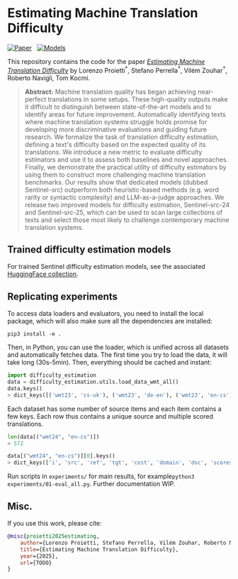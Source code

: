 # Estimating Machine Translation Difficulty 
[![Paper](https://img.shields.io/badge/📜%20paper-481.svg)](TODO)
&nbsp;
[![Models](https://img.shields.io/badge/%F0%9F%A4%97%20Hugging%20Face-Collection-FCD21D)](https://huggingface.co/collections/Prosho/translation-difficulty-estimators-6816665c008e1d22426eb6c4)

This repository contains the code for the paper [_Estimating Machine Translation Difficulty_](TODO) by Lorenzo Proietti<sup>\*</sup>, Stefano Perrella<sup>\*</sup>, Vilém Zouhar<sup>\*</sup>, Roberto Navigli, Tom Kocmi.

> **Abstract:**
> Machine translation quality has began achieving near-perfect translations in some setups.
> These high-quality outputs make it difficult to distinguish between state-of-the-art models and to identify areas for future improvement.
> Automatically identifying texts where machine translation systems struggle holds promise for developing more discriminative evaluations and guiding future research.
> We formalize the task of translation difficulty estimation, defining a text's difficulty based on the expected quality of its translations.
> We introduce a new metric to evaluate difficulty estimators and use it to assess both baselines and novel approaches.
> Finally, we demonstrate the practical utility of difficulty estimators by using them to construct more challenging machine translation benchmarks. 
> Our results show that dedicated models (dubbed Sentinel-src) outperform both heuristic-based methods (e.g. word rarity or syntactic complexity) and LLM-as-a-judge approaches.
> We release two improved models for difficulty estimation, Sentinel-src-24 and Sentinel-src-25, which can be used to scan large collections of texts and select those most likely to challenge contemporary machine translation systems.

## Trained difficulty estimation models

For trained Sentinel difficulty estimation models, see the associated [HuggingFace collection](https://huggingface.co/collections/Prosho/translation-difficulty-estimators-6816665c008e1d22426eb6c4).

## Replicating experiments

To access data loaders and evaluators, you need to install the local package, which will also make sure all the dependencies are installed:
```
pip3 install -e .
```

Then, in Python, you can use the loader, which is unified across all datasets and automatically fetches data.
The first time you try to load the data, it will take long (30s-5min). Then, everything should be cached and instant:

```python
import difficulty_estimation
data = difficulty_estimation.utils.load_data_wmt_all()
data.keys()
> dict_keys([('wmt23', 'cs-uk'), ('wmt23', 'de-en'), ('wmt23', 'en-cs'), ('wmt23', 'en-de'), ('wmt23', 'en-ja'), ('wmt23', 'en-zh'), ('wmt23', 'he-en'), ('wmt23', 'ja-en'), ('wmt23', 'zh-en'), ('wmt24', 'cs-uk'), ('wmt24', 'en-cs'), ('wmt24', 'en-es'), ('wmt24', 'en-hi'), ('wmt24', 'en-is'), ('wmt24', 'en-ja'), ('wmt24', 'en-ru'), ('wmt24', 'en-uk'), ('wmt24', 'en-zh'), ('wmt24', 'ja-zh'), ('wmt22', 'cs-uk'), ('wmt22', 'en-cs'), ('wmt22', 'en-de'), ('wmt22', 'en-hr'), ('wmt22', 'en-ja'), ('wmt22', 'en-ru'), ('wmt22', 'en-uk'), ('wmt22', 'en-zh'), ('wmt22', 'ru-en'), ('wmt22', 'sah-ru'), ('wmt22', 'zh-en'), ('wmt21.tedtalks', 'en-de'), ('wmt21.tedtalks', 'en-ru'), ('wmt21.tedtalks', 'zh-en'), ('wmt21.news', 'en-cs'), ('wmt21.news', 'en-de'), ('wmt21.news', 'en-is'), ('wmt21.news', 'en-ja'), ('wmt21.news', 'en-ru'), ('wmt21.news', 'zh-en'), ('wmt20', 'zh-en'), ('wmt20', 'en-de'), ('wmt19', 'kk-en'), ('wmt19', 'de-en'), ('wmt19', 'gu-en'), ('wmt19', 'lt-en')])
```

Each dataset has some number of source items and each item contains a few keys.
Each row thus contains a unique source and multiple scored translations.
```python
len(data[("wmt24", "en-cs")])
> 572

data[("wmt24", "en-cs")][0].keys()
> dict_keys(['i', 'src', 'ref', 'tgt', 'cost', 'domain', 'doc', 'scores'])
```

Run scripts in `experiments/` for main results, for example`python3 experiments/01-eval_all.py`.
Further documentation WIP.

## Misc.

If you use this work, please cite:
```bibtex
@misc{proietti2025estimating,
    author={Lorenzo Proietti, Stefano Perrella, Vilém Zouhar, Roberto Navigli, Tom Kocmi},
    title={Estimating Machine Translation Difficulty},
    year={2025},
    url={TODO}
}
```